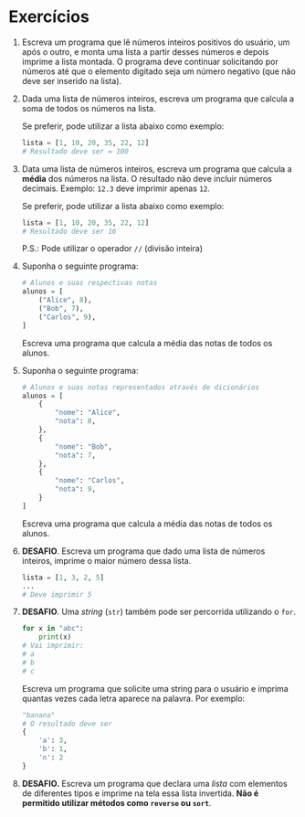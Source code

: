 # Exercícios

1. Escreva um programa que lê números inteiros positivos do usuário, um após o outro, e monta uma lista a partir desses números e depois imprime a lista montada. O programa deve continuar solicitando por números até que o elemento digitado seja um número negativo (que não deve ser inserido na lista).
2. Dada uma lista de números inteiros, escreva um programa que calcula a soma de todos os números na lista.
    
    Se preferir, pode utilizar a lista abaixo como exemplo:
    
    ```python
    lista = [1, 10, 20, 35, 22, 12]
    # Resultado deve ser = 100
    ```
    
3. Data uma lista de números inteiros, escreva um programa que calcula a **média** dos números na lista. O resultado não deve incluir números decimais. Exemplo: `12.3` deve imprimir apenas `12`.
    
    Se preferir, pode utilizar a lista abaixo como exemplo:
    
    ```python
    lista = [1, 10, 20, 35, 22, 12]
    # Resultado deve ser 16
    ```
    
    P.S.: Pode utilizar o operador `//` (divisão inteira)
    
4.  Suponha o seguinte programa:
    
    ```python
    # Alunos e suas respectivas notas
    alunos = [
        ("Alice", 8),
        ("Bob", 7),
        ("Carlos", 9),
    ]
    ```
    
    Escreva uma programa que calcula a média das notas de todos os alunos.
    
5.  Suponha o seguinte programa:
    
    ```python
    # Alunos e suas notas representados através de dicionários
    alunos = [
        {
            "nome": "Alice",
            "nota": 8,
        },
        {
            "nome": "Bob",
            "nota": 7,
        },
        {
            "nome": "Carlos",
            "nota": 9,
        }
    ]
    ```
    
    Escreva uma programa que calcula a média das notas de todos os alunos.
    
6. **DESAFIO**. Escreva um programa que dado uma lista de números inteiros, imprime o maior número dessa lista.
    
    ```python
    lista = [1, 3, 2, 5]
    ...
    # Deve imprimir 5
    ```
    
7. **DESAFIO**. Uma *string* (`str`) também pode ser percorrida utilizando o `for`. 
    
    ```python
    for x in "abc":
        print(x)
    # Vai imprimir:
    # a
    # b
    # c
    ```
    
    Escreva um programa que solicite uma string para o usuário e imprima quantas vezes cada letra aparece na palavra. Por exemplo:
    
    ```python
    "banana"
    # O resultado deve ser
    {
        'a': 3,
        'b': 1,
        'n': 2
    }
    ```
    
8. **DESAFIO.** Escreva um programa que declara uma *lista* com elementos de diferentes tipos e imprime na tela essa lista invertida. **Não é permitido utilizar métodos como `reverse` ou `sort`**.